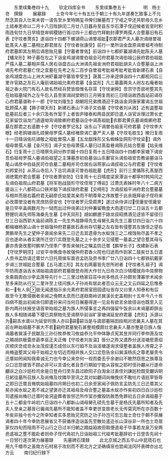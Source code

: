 <!-- { "loadSidebar": true } -->















　　东里续集巻四十九
　　钦定四库全书
　　东里续集巻五十　　　　明　杨士竒　撰録
　　展墓録
　　士竒今年七十有五仕于朝三十有九年遂奏乞致事上不允然念其自入仕来未尝一请告至乡里特赐玺书俾归展墓而丁宁戒之早还共职毋久恋乡土祗奉恩命以二月十八日陛辞闰二月廿八日暮舟至县东华石潭子侄迎候者皆至时积雨连旬廿九日早晴登岸鹓稷随行首过四十三都白竹拜勅封谭罗两孺人合塟墓旧有石表【守坟者萧亥】遂诣四十四都下螺湖荷山谒曽祖妣农郡君严夫人墓次谒继曽祖妣髙夫人墓二墓相比郡君居左【守坟者张康受】前行一里所诣金盘原谒曽祖考待制府君墓即其左稍后谒思贻兄墓【守墓者曽佑】前诣四十七都虾蟇湖谒先妣陈夫人墓【蟠龙形】种子墓在左之下诣金鸡湖谒曽伯祖会可府君墓次谒伯祖公辰府君伯祖妣严孺人墓二墓相并孺人居右诣盘古山大洲谒先祖金洲府君祖妣胡夫人合塟墓诣上洲谒先考府君墓亡侄之宜墓在先考之左二百步自曽祖考妣祖考妣考妣皆新建石表【自金鸡湖盘古山上洲大洲虾蟇湖守墓皆李受生】晟暠二孙来迓俱诣四十六都枧冈后三里许官路之东石人庵前谒始祖允素府君墓【金盆形】凡三墓葢两夫人祔左右庵者始祖之香火院门有石人故名然经兵燹皆燬惟名存耳【守坟谢舜】吾宗守吾尝袝塟其先在始祖墓域外之左午后入县至家谒祠堂眀日三月朔复雨初三日晴诣故西昌站前谒存心府君墓谱称十一郎【守坟刘隆生】胡朝阳兄弟携酒迎于路诣金洞唐家寨谒五世祖妣顾孺人墓【狮子啸天形】新建石表山下谒子文伯墓【守坟者刘从政】近有盗塟祖妣墓前后者三十余穴及有作室于上者皆庐陵泰和两县民即日遣人诣官诉理过萧长史兄家留饮诣龙门道邉坳背谒致卿府君墓诣企中谒髙祖妣农郡君黄氏墓谒南卿府君墓在郡君之右逺数十步【守坟者罗记名】诣东山下谒曽伯祖圣可府君墓【守坟李大眼】经老鸦塘谒孔硕舅母罗孺人墓经楮原谒亡妻严夫人墓【守坟毛胜生】晚归复雨十一日晴诣佑坑谒敬之祖妣曽孺人墓【五龙戱珠形又名蜘蛛坠网形守坟梁】谒外祖母曽孺人墓【金尺形】谒子文伯母萧孺人墓归过髙盈巷谒陈氏姑合塟墓【姑夫维石】归复雨十三日晴祭先祠分胙宗姻十四日复雨十五日晴诣四十四都李家塘下谒安吾伯祖母罗孺人墓谒伯祖望之主簿墓彦初伯墓诣山东鄱官头谒伯祖安吾教谕墓诣马尾山谒彦中伯益民司仓伯墓二墓相并司仓居右诣蒋家山谒叔祖公与府君墓【守坟者刘邦爱孙】从茶山寺后入下总坑谒圣可曽伯祖妣墓【虎形】前行三里循陈孔髙屋西谒徳寛府君合塟墓【守坟者萧安防】归复雨十七日晴度梁家潭诣十都寜村鹁鸠冈之左谒伯祖观山府君墓【将军抱战鼓形守坟侄壻丁傅岩】过萧氏表姊时年八十二病方瘥诣三十八都荷山口铁斧脑下谒叔球府君墓【交椅形】次谒叔祖平洲府君合塟墓墓与相并而居右葢府君无嗣廖氏姑爱其亲而不眀尊卑之序故塟于此余既拜谕子侄将来必改厝使没者有灵庶防获安也【守坟者罗元受周黒】遂过余侍讲过侄庸安侄庸安是日早卒盖病数月为一恸而出过仲询弟过刘仲兼留晩食大雨遂归廿二日诣五十五都野貍坑谒先师陈海桑先生墓【冲天凤形】胡如麒邀于路龙叔昭携酒见迓皆不留径归廿三日诣西郭大庙前谒陈主一先生外祖静得先生母舅孔奂先生三墓廿四日诣六十四都梅塘杨家山谒十世祖强仲府君墓故石表尚存切墓之左右皆有侵塟其左族侄之望右萧鹏举先生之望仲子褒闻余来先二日迁去其遗骨为水蚁蚀三之二棺蚀殆尽盖不孝之应也遂命从者实褒所迁空穴实既登先墓之上十余步又见侵塟一墓盖之望合塟其母与妻亦责褒改塟时鹏举乃侄季广季哲来候托之嘱孟防迁厝【鹏举长子】改建新石表【守坟罗眀宗】过安平寺晩食寺故强仲府君香火院也归途雨作到家二鼓矣廿五日遣人赍书孟防请迁厝廿六日托周侯车面咨孟防及赍书季广廿八日诣四十七都铁矶戴家步谒三世祖妣合塟墓【五马渡江形】其左右两墓皆先世所祔者【守坟者孔祖子】谒毕防雨遂诣吉水谒始祖虞部府君墓既登舟雨大作廿九日舟次白沙晴稷就舟中具祭物余乘肩舆白沙李孟箎导先行十二三里过杨家荘荘中尚多杨氏子孙颇贫薄寡学术闻余至多来防从行又二里许至上径问族人子孙尚有居此者否众云无之又云四延之后惟泰和一有人余徙无闻遂指示余允素府君居室田园遗址皆存又曰里人知泰和有后故至今无敢侵据者余闻之俛黙太息而已遂趋南岭访巽溪长史盖相别十五年今八十有四病不能出初闻余归即遣孙来问当何日展墓得遂一见且有欲言余故径诣也既至入见卧内两孙扶掖坐语首举始祖之墓为族人所侵事言之再四强留午饭余以未谒墓即辞出族人多相随谒墓下稷已具祭物先至谒祭毕前诣旷家塘谒延安府君墓【虎形】泝源以为嗣吉水谱以为延安时族人亦曰嗣嗣当是与虞部墓隔田段相对忠襄夫人墓在其前左畔始祖墓不甚大不若嗣府君墓甃石甚整规模颇壮忠襄夫人墓亦整是日族人偕谒墓者巽溪子民献及三孙衍攸恭攸习攸益恭允平仲体静贞宪其昱并同行李仲箎及坟之隣胡拱极雷彦勗李巫正夫正脩【守坟者刘友温】皆分之胙又遣胙分送湴塘思恵绍庆顺庆竒成竒永汝茂叔谨丕成但以东行廹不及诣湴塘遂询求侵塟者盖族人抟霄之子尚脩盗塟其父母于始祖之左切近而相并族人交口忿怨告余曰巽溪杨氏之尊老屡责令迁厝如罔闻知我辈诚无力也今幸公来奈何一视而委去乎余谢曰不敢然窃思之族尊及众口忿怨彼皆不顾必非可以言语化者且吾行期廹宁能从容俟之耶时侄孙翽从行遂命翽诉之白沙廵检司余是日登舟归至东昌过欧阳子白淘金过表侄刘諌廵检既受翽诉眀日躬往墓所召族人及尚脩及坟隣毕至讯之具对如翽词尚脩俛伏不敢吐片语廵宰笞辱之即日迁厝且脩筑始祖墓四月朔日也初二日余至家闻子佩防言孟防先三日迁厝其父矣亦闻水蚁之患不减之望褒亦迁其祖母及母合塟之墓盖水蚁亦作矣初四日白沙廵检司遣报尚脩已迁厝时金洞盗葬者皆唘迁所作室亦撤毁防赦悉免罪初五日余谒祖墓于五十二都金牛岭初六日诣四十八都新山谒母舅孔硕先生墓于是杨氏先墓所知者及先夫人至亲之墓皆已徧谒先墓所不能知者盖不幸更世变故老长无传莫究所在亦百数十年矣非独今也今之所幸知者实多思贻兄究防之功子孙岂可忽忘哉士竒仕于朝不获展谒者四十年今幸防恩展省又不获循序造诣盖先茔散处逺迩长山深谷非一所也士竒居家仅四旬而阻雨不可山行之日过半归朝之期益廹故但取便道易于毕事若龙泉万安两邑逺祖之塟不能赴者则命子侄代焉初九日诣始祖三代祖考妣墓辞初十日登告先祠十一日唘行遂次第为展墓録
　　先墓碑石璞録
　　此北京城之西五华山中昆珸石也用九千缗市之虽南方石材易于攻刻而不若北方之坚确缜宻也尝闻泷冈阡表碑亦出北方云
　　南归纪行録下
